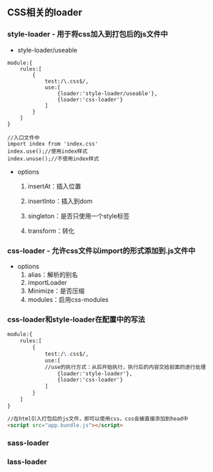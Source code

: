## CSS相关的loader

### style-loader - 用于将css加入到打包后的js文件中

* style-loader/useable

```
module:{
    rules:[
        {
            test:/\.css$/,
            use:[
                {loader:'style-loader/useable'},
                {loader:'css-loader'}
            ]
        }
    ]
}

//入口文件中
import index from 'index.css'
index.use();//使用index样式
index.unuse();//不使用index样式
```

* options

  1. insertAt：插入位置

  2. insertInto：插入到dom

  3. singleton：是否只使用一个style标签

  4. transform：转化

### css-loader - 允许css文件以import的形式添加到.js文件中

* options
  1. alias：解析的别名
  2. importLoader
  3. Minimize：是否压缩
  4. modules：启用css-modules

### css-loader和style-loader在配置中的写法

```markdown
module:{
    rules:[
        {
            test:/\.css$/,
            use:[
            //use的执行方式：从后开始执行，执行后的内容交给前面的进行处理
                {loader:'style-loader'},
                {loader:'css-loader'}
            ]
        }
    ]
}

//在html引入打包后的js文件，即可以使用css，css会被直接添加到head中
<script src="app.bundle.js"></script>
```

### sass-loader

### lass-loader



